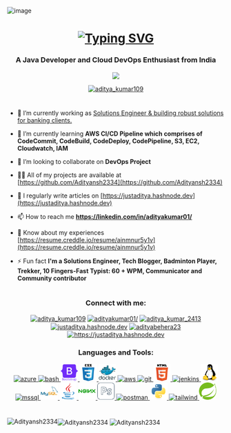 <!--  ![logo](https://github.com/sumanprasad007/sumanprasad007/blob/main/GitHub%20Banner%2011th%20April.png)
-->
![image](https://github.com/sumanprasad007/sumanprasad007/assets/55047333/945dc45a-273a-42ad-8364-2393bdb0b6f1)
<h1 align="center"><a href="https://git.io/typing-svg"><img src="https://readme-typing-svg.demolab.com?font=Fira+Code&pause=950&color=F77934&width=435&lines=Hi+%F0%9F%91%8B%F0%9F%8F%BB%2C+Explore+the+Java+World;and+Cloud+DevOps+with+AdityaKumar;Let's+Connect!.+%F0%9F%A4%9E" alt="Typing SVG" /></a></h1>

<h3 align="center">A Java Developer and Cloud DevOps Enthusiast from India</h3>

<p align="center"> <img align="center" src="https://github-profile-trophy.vercel.app/?username=ryo-ma&theme=radical&row=1"/></p>

<p align="center"> <a href="https://x.com/aditya_kumar109" target="blank"><img src="https://img.shields.io/twitter/follow/aditya_kumar109?logo=twitter&style=for-the-badge" alt="aditya_kumar109" /></a> </p>

<h1></h1>

- 🔭 I’m currently working as [Solutions Engineer & building robust solutions for banking clients.](https://github.com/sumanprasad007/Streamlining-Website-Deployment-through-AWS-CI-CD-Pipeline.git)
  
<!-- - **TWS Community Builder 🔄** [Checkout the Page on LinkedIn](https://www.linkedin.com/company//)

- **Completed 90DaysOfDevops Challenge 🚀** [Checkout my #90days Journey😊](https://www.linkedin.com/posts/)

- **My YouTube Channel 🎥** [👉 Click here](https://www.youtube.com/@) -->

- 🌱 I’m currently learning **AWS CI/CD Pipeline which comprises of CodeCommit, CodeBuild, CodeDeploy, CodePipeline, S3, EC2, Cloudwatch, IAM**

- 👯 I’m looking to collaborate on **DevOps Project**

- 👨‍💻 All of my projects are available at [https://github.com/Adityansh2334](https://github.com/Adityansh2334)

- 📝 I regularly write articles on [https://justaditya.hashnode.dev](https://justaditya.hashnode.dev)

- 📫 How to reach me **https://linkedin.com/in/adityakumar01/**

- 📄 Know about my experiences [https://resume.creddle.io/resume/ainmnur5y1v](https://resume.creddle.io/resume/ainmnur5y1v)

<!-- <p align="left"> <img align="right" alt="Cloud DevOps" width="400" src="https://media1.giphy.com/media/v1.Y2lkPTc5MGI3NjExYjU1NGY3NWEyNWRkY2M3Njc0YjEzMzNjZmYwYmZhMzRlYjMzZDM5MCZjdD1z/lP8xu5t2DLGG045H8F/giphy.gif" /> </p> -->

- ⚡ Fun fact **I'm a Solutions Engineer, Tech Blogger, Badminton Player, Trekker, 10 Fingers-Fast Typist: 60 + WPM, Communicator and Community contributor**
<!-- 
### Blogs posts
<!-- BLOG-POST-LIST:START -->
<!-- BLOG-POST-LIST:END --> 

<h1></h1>

<h3 align="center">Connect with me:</h3>
<p align="center">
<a href="https://twitter.com/aditya_kumar109" target="blank"><img align="center" src="https://raw.githubusercontent.com/rahuldkjain/github-profile-readme-generator/master/src/images/icons/Social/twitter.svg" alt="aditya_kumar109" height="30" width="40" /></a>
<a href="https://linkedin.com/in/adityakumar01/" target="blank"><img align="center" src="https://raw.githubusercontent.com/rahuldkjain/github-profile-readme-generator/master/src/images/icons/Social/linked-in-alt.svg" alt="adityakumar01/" height="30" width="40" /></a>
<a href="https://instagram.com/aditya_kumar_2413" target="blank"><img align="center" src="https://raw.githubusercontent.com/rahuldkjain/github-profile-readme-generator/master/src/images/icons/Social/instagram.svg" alt="aditya_kumar_2413" height="30" width="40" /></a>
<a href="https://justaditya.hashnode.dev" target="blank"><img align="center" src="https://raw.githubusercontent.com/rahuldkjain/github-profile-readme-generator/master/src/images/icons/Social/hashnode.svg" alt="justaditya.hashnode.dev" height="30" width="40" /></a>
<!-- <a href="https://www.youtube.com/@" target="blank"><img align="center" src="https://raw.githubusercontent.com/rahuldkjain/github-profile-readme-generator/master/src/images/icons/Social/youtube.svg" alt="@/" height="30" width="40" /></a> -->
<a href="https://www.hackerrank.com/adityabehera23" target="blank"><img align="center" src="https://raw.githubusercontent.com/rahuldkjain/github-profile-readme-generator/master/src/images/icons/Social/hackerrank.svg" alt="adityabehera23" height="30" width="40" /></a>
<a href="/https://justaditya.hashnode.dev" target="blank"><img align="center" src="https://raw.githubusercontent.com/rahuldkjain/github-profile-readme-generator/master/src/images/icons/Social/rss.svg" alt="https://justaditya.hashnode.dev" height="30" width="40" /></a>
</p>


<h3 align="center">Languages and Tools:</h3>
<p align="center"> <a href="https://azure.microsoft.com/en-in/" target="_blank" rel="noreferrer"> <img src="https://www.vectorlogo.zone/logos/microsoft_azure/microsoft_azure-icon.svg" alt="azure" width="40" height="40"/> </a> <a href="https://www.gnu.org/software/bash/" target="_blank" rel="noreferrer"> <img src="https://www.vectorlogo.zone/logos/gnu_bash/gnu_bash-icon.svg" alt="bash" width="40" height="40"/> </a> <a href="https://getbootstrap.com" target="_blank" rel="noreferrer"> <img src="https://raw.githubusercontent.com/devicons/devicon/master/icons/bootstrap/bootstrap-plain-wordmark.svg" alt="bootstrap" width="40" height="40"/> </a> <a href="https://www.w3schools.com/css/" target="_blank" rel="noreferrer"> <img src="https://raw.githubusercontent.com/devicons/devicon/master/icons/css3/css3-original-wordmark.svg" alt="css3" width="40" height="40"/> </a> <a href="https://www.docker.com/" target="_blank" rel="noreferrer"> <img src="https://raw.githubusercontent.com/devicons/devicon/master/icons/docker/docker-original-wordmark.svg" alt="docker" width="40" height="40"/> </a> <a href="https://www.aws.com/" target="_blank" rel="noreferrer"> <img src="https://cdn.jsdelivr.net/gh/devicons/devicon@latest/icons/amazonwebservices/amazonwebservices-original-wordmark.svg" alt="aws" width="40" height="40"/> </a> <a href="https://git-scm.com/" target="_blank" rel="noreferrer"> <img src="https://www.vectorlogo.zone/logos/git-scm/git-scm-icon.svg" alt="git" width="40" height="40"/> </a> <a href="https://www.w3.org/html/" target="_blank" rel="noreferrer"> <img src="https://raw.githubusercontent.com/devicons/devicon/master/icons/html5/html5-original-wordmark.svg" alt="html5" width="40" height="40"/> </a> <a href="https://www.jenkins.io" target="_blank" rel="noreferrer"> <img src="https://www.vectorlogo.zone/logos/jenkins/jenkins-icon.svg" alt="jenkins" width="40" height="40"/> </a> <a href="https://www.linux.org/" target="_blank" rel="noreferrer"> <img src="https://raw.githubusercontent.com/devicons/devicon/master/icons/linux/linux-original.svg" alt="linux" width="40" height="40"/> </a> <a href="https://www.microsoft.com/en-us/sql-server" target="_blank" rel="noreferrer"> <img src="https://www.svgrepo.com/show/303229/microsoft-sql-server-logo.svg" alt="mssql" width="40" height="40"/> </a> <a href="https://www.mysql.com/" target="_blank" rel="noreferrer"> <img src="https://raw.githubusercontent.com/devicons/devicon/master/icons/mysql/mysql-original-wordmark.svg" alt="mysql" width="40" height="40"/> </a><a href="https://www.java.com/" target="_blank" rel="noreferrer"> <img src="https://raw.githubusercontent.com/devicons/devicon/master/icons/java/java-original.svg" alt="java" width="40" height="40"/> </a> <a href="https://www.nginx.com" target="_blank" rel="noreferrer"> <img src="https://raw.githubusercontent.com/devicons/devicon/master/icons/nginx/nginx-original.svg" alt="nginx" width="40" height="40"/> </a> <a href="https://www.photoshop.com/en" target="_blank" rel="noreferrer"> <img src="https://raw.githubusercontent.com/devicons/devicon/master/icons/photoshop/photoshop-line.svg" alt="photoshop" width="40" height="40"/> </a> <a href="https://postman.com" target="_blank" rel="noreferrer"> <img src="https://www.vectorlogo.zone/logos/getpostman/getpostman-icon.svg" alt="postman" width="40" height="40"/> </a> <a href="https://www.python.org" target="_blank" rel="noreferrer"> <img src="https://raw.githubusercontent.com/devicons/devicon/master/icons/python/python-original.svg" alt="python" width="40" height="40"/> </a> <a href="https://tailwindcss.com/" target="_blank" rel="noreferrer"> <img src="https://www.vectorlogo.zone/logos/tailwindcss/tailwindcss-icon.svg" alt="tailwind" width="40" height="40"/> </a> <a href="https://spring.io/" target="_blank" rel="noreferrer"> <img src="https://raw.githubusercontent.com/devicons/devicon/master/icons/spring/spring-original.svg" alt="spring" width="40" height="40"/> </a> </p>

<h1></h1>


<img align="left" src="https://github-readme-stats.vercel.app/api/top-langs?username=Adityansh2334&show_icons=true&locale=en&theme=radical" alt="Adityansh2334" height="358"/>

<img align="center" src="https://github-readme-stats.vercel.app/api?username=Adityansh2334&show_icons=true&locale=en&theme=radical" alt="Adityansh2334" width="420"/>

<img align="center" src="https://github-readme-streak-stats.herokuapp.com/?user=Adityansh2334&theme=radical" alt="Adityansh2334 " width="420" />

